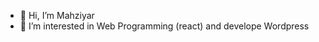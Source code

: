 - 👋 Hi, I’m Mahziyar
- 👀 I’m interested in Web Programming (react) and develope Wordpress


<!---
Mahziyar79/Mahziyar79 is a ✨ special ✨ repository because its `README.md` (this file) appears on your GitHub profile.
You can click the Preview link to take a look at your changes.
--->
